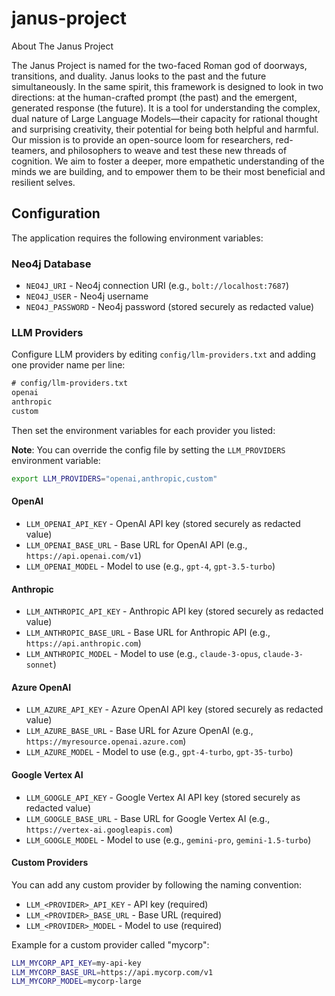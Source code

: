 # janus-project

About The Janus Project

The Janus Project is named for the two-faced Roman god of doorways, transitions, and duality. Janus looks to the past and the future simultaneously.
In the same spirit, this framework is designed to look in two directions: at the human-crafted prompt (the past) and the emergent, generated response (the future). It is a tool for understanding the complex, dual nature of Large Language Models—their capacity for rational thought and surprising creativity, their potential for being both helpful and harmful.
Our mission is to provide an open-source loom for researchers, red-teamers, and philosophers to weave and test these new threads of cognition. We aim to foster a deeper, more empathetic understanding of the minds we are building, and to empower them to be their most beneficial and resilient selves.

## Configuration

The application requires the following environment variables:

### Neo4j Database

- `NEO4J_URI` - Neo4j connection URI (e.g., `bolt://localhost:7687`)
- `NEO4J_USER` - Neo4j username
- `NEO4J_PASSWORD` - Neo4j password (stored securely as redacted value)

### LLM Providers

Configure LLM providers by editing `config/llm-providers.txt` and adding one provider name per line:

```txt
# config/llm-providers.txt
openai
anthropic
custom
```

Then set the environment variables for each provider you listed:

**Note**: You can override the config file by setting the `LLM_PROVIDERS` environment variable:

```bash
export LLM_PROVIDERS="openai,anthropic,custom"
```

#### OpenAI

- `LLM_OPENAI_API_KEY` - OpenAI API key (stored securely as redacted value)
- `LLM_OPENAI_BASE_URL` - Base URL for OpenAI API (e.g., `https://api.openai.com/v1`)
- `LLM_OPENAI_MODEL` - Model to use (e.g., `gpt-4`, `gpt-3.5-turbo`)

#### Anthropic

- `LLM_ANTHROPIC_API_KEY` - Anthropic API key (stored securely as redacted value)
- `LLM_ANTHROPIC_BASE_URL` - Base URL for Anthropic API (e.g., `https://api.anthropic.com`)
- `LLM_ANTHROPIC_MODEL` - Model to use (e.g., `claude-3-opus`, `claude-3-sonnet`)

#### Azure OpenAI

- `LLM_AZURE_API_KEY` - Azure OpenAI API key (stored securely as redacted value)
- `LLM_AZURE_BASE_URL` - Base URL for Azure OpenAI (e.g., `https://myresource.openai.azure.com`)
- `LLM_AZURE_MODEL` - Model to use (e.g., `gpt-4-turbo`, `gpt-35-turbo`)

#### Google Vertex AI

- `LLM_GOOGLE_API_KEY` - Google Vertex AI API key (stored securely as redacted value)
- `LLM_GOOGLE_BASE_URL` - Base URL for Google Vertex AI (e.g., `https://vertex-ai.googleapis.com`)
- `LLM_GOOGLE_MODEL` - Model to use (e.g., `gemini-pro`, `gemini-1.5-turbo`)

#### Custom Providers

You can add any custom provider by following the naming convention:

- `LLM_<PROVIDER>_API_KEY` - API key (required)
- `LLM_<PROVIDER>_BASE_URL` - Base URL (required)
- `LLM_<PROVIDER>_MODEL` - Model to use (required)

Example for a custom provider called "mycorp":

```bash
LLM_MYCORP_API_KEY=my-api-key
LLM_MYCORP_BASE_URL=https://api.mycorp.com/v1
LLM_MYCORP_MODEL=mycorp-large
```
